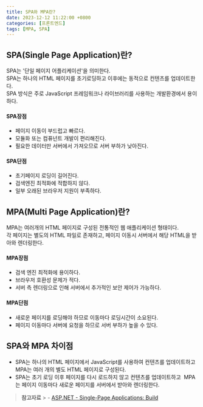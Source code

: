 ```yaml
---
title: SPA와 MPA란?
date: 2023-12-12 11:22:00 +0800
categories: [프론트엔드]
tags: [MPA, SPA]
---
```


## **SPA(Single Page Application)란?**

SPA는 '단일 페이지 어플리케이션'을 의미한다.  
SPA는 하나의 HTML 페이지를 초기로딩하고 이후에는 동적으로 컨텐츠를 업데이트한다.  
SPA 방식은 주로 JavaScript 프레임워크나 라이브러리를 사용하는 개발환경에서 용이하다.

#### **SPA장점**

- 페이지 이동이 부드럽고 빠르다.
- 모듈화 또는 컴퓨넌트 개발이 편리해진다.
- 필요한 데이터만 서버에서 가져오므로 서버 부하가 낮아진다.

#### **SPA단점**

- 초기페이지 로딩이 길어진다.
- 검색엔진 최적화에 적합하지 않다.
- 일부 오래된 브라우저 지원이 부족하다.

## **MPA(Multi Page Application)란?**

MPA는 여러개의 HTML 페이지로 구성된 전통적인 웹 애플리케이션 형태이다.  
각 페이지는 별도의 HTML 파일로 존재하고, 페이지 이동시 서버에서 해당 HTML을 받아와 렌더링한다.

#### **MPA장점**

- 검색 엔진 최적화에 용이하다.
- 브라우저 호환성 문제가 적다.
- 서버 측 렌더링으로 인해 서버에서 추가적인 보안 제어가 가능하다.

#### **MPA단점**

- 새로운 페이지를 로딩해야 하므로 이동마다 로딩시간이 소요된다.
- 페이지 이동마다 서버에 요청을 하므로 서버 부하가 높을 수 있다.

## **SPA와 MPA 차이점**

- SPA는 하나의 HTML 페이지에서 JavaScript를 사용하여 컨텐츠를 업데이트하고  MPA는 여러 개의 별도 HTML 페이지로 구성된다.
- SPA는 초기 로딩 이후 페이지를 다시 로드하지 않고 컨텐츠를 업데이트하고  MPA는 페이지 이동마다 새로운 페이지를 서버에서 받아와 렌더링한다.

> **참고자료** > \- [ASP.NET - Single-Page Applications: Build](https://learn.microsoft.com/en-us/archive/msdn-magazine/2013/november/asp-net-single-page-applications-build-modern-responsive-web-apps-with-asp-net)

